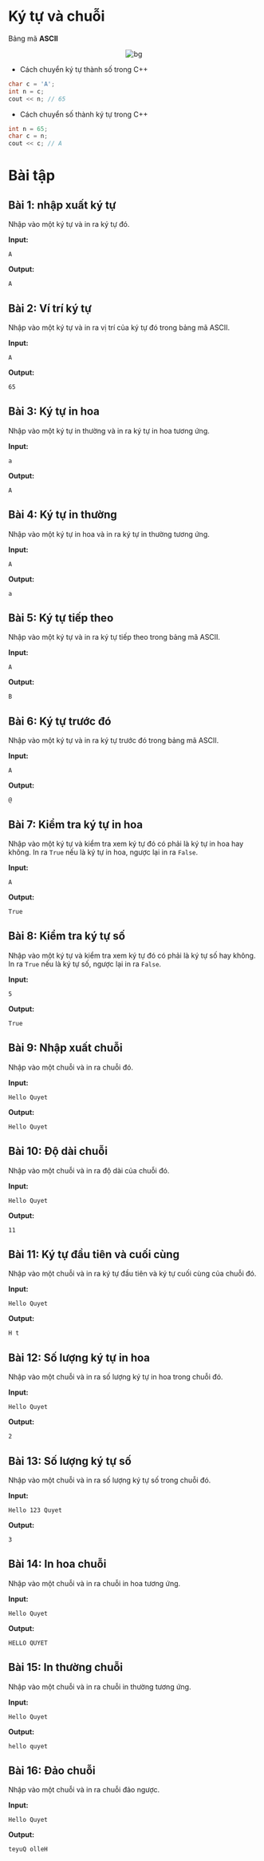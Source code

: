 # Ký tự và chuỗi

Bảng mã **ASCII**

<p align="center"> <img src="./images/ascii.png" alt="bg" /> </p>

- Cách chuyển ký tự thành số trong C++

```cpp
char c = 'A';
int n = c;
cout << n; // 65
```

- Cách chuyển số thành ký tự trong C++

```cpp
int n = 65;
char c = n;
cout << c; // A
```

# Bài tập

## Bài 1: nhập xuất ký tự

Nhập vào một ký tự và in ra ký tự đó.

**Input:**

```
A
```

**Output:**

```
A
```

## Bài 2: Ví trí ký tự

Nhập vào một ký tự và in ra vị trí của ký tự đó trong bảng mã ASCII.

**Input:**

```
A
```

**Output:**

```
65
```

## Bài 3: Ký tự in hoa

Nhập vào một ký tự in thường và in ra ký tự in hoa tương ứng.

**Input:**

```
a
```

**Output:**

```
A
```

## Bài 4: Ký tự in thường

Nhập vào một ký tự in hoa và in ra ký tự in thường tương ứng.

**Input:**

```
A
```

**Output:**

```
a
```

## Bài 5: Ký tự tiếp theo

Nhập vào một ký tự và in ra ký tự tiếp theo trong bảng mã ASCII.

**Input:**

```
A
```

**Output:**

```
B
```

## Bài 6: Ký tự trước đó

Nhập vào một ký tự và in ra ký tự trước đó trong bảng mã ASCII.

**Input:**

```
A
```

**Output:**

```
@
```

## Bài 7: Kiểm tra ký tự in hoa

Nhập vào một ký tự và kiểm tra xem ký tự đó có phải là ký tự in hoa hay không. In ra `True` nếu là ký tự in hoa, ngược lại in ra `False`.

**Input:**

```
A
```

**Output:**

```
True
```

## Bài 8: Kiểm tra ký tự số

Nhập vào một ký tự và kiểm tra xem ký tự đó có phải là ký tự số hay không. In ra `True` nếu là ký tự số, ngược lại in ra `False`.

**Input:**

```
5
```

**Output:**

```
True
```


## Bài 9: Nhập xuất chuỗi

Nhập vào một chuỗi và in ra chuỗi đó.

**Input:**

```
Hello Quyet
```

**Output:**

```
Hello Quyet
```

## Bài 10: Độ dài chuỗi

Nhập vào một chuỗi và in ra độ dài của chuỗi đó.

**Input:**

```
Hello Quyet
```

**Output:**

```
11
```

## Bài 11: Ký tự đầu tiên và cuối cùng

Nhập vào một chuỗi và in ra ký tự đầu tiên và ký tự cuối cùng của chuỗi đó.

**Input:**

```
Hello Quyet
```

**Output:**

```
H t
```

## Bài 12: Số lượng ký tự in hoa

Nhập vào một chuỗi và in ra số lượng ký tự in hoa trong chuỗi đó.

**Input:**

```
Hello Quyet
```
**Output:**

```
2
```

## Bài 13: Số lượng ký tự số

Nhập vào một chuỗi và in ra số lượng ký tự số trong chuỗi đó.

**Input:**

```
Hello 123 Quyet
```

**Output:**

```
3
```

## Bài 14: In hoa chuỗi

Nhập vào một chuỗi và in ra chuỗi in hoa tương ứng.

**Input:**

```
Hello Quyet
```

**Output:**

```
HELLO QUYET
```

## Bài 15: In thường chuỗi

Nhập vào một chuỗi và in ra chuỗi in thường tương ứng.

**Input:**

```
Hello Quyet
```

**Output:**

```
hello quyet
```

## Bài 16: Đảo chuỗi

Nhập vào một chuỗi và in ra chuỗi đảo ngược.

**Input:**

```
Hello Quyet
```

**Output:**

```
teyuQ olleH
```
